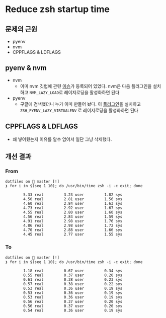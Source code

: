 # Reduce zsh startup time

## 문제의 근원

* pyenv
* nvm
* CPPFLAGS & LDFLAGS

## pyenv & nvm

* nvm
    * 이미 nvm 깃헙에 관련 [이슈](https://github.com/nvm-sh/nvm/issues/730)가 등록되어 있었다. nvm은 다음 플러그인을 설치하고 `NVM_LAZY_LOAD`로 레이지로딩을 활성화하면 된다
* pyenv
    * 구글에 검색했더니 누가 이미 만들어 놨다. 이 [플러그인](https://github.com/davidparsson/zsh-pyenv-lazy)을 설치하고 `ZSH_PYENV_LAZY_VIRTUALENV` 로 레이지로딩을 활성화하면 된다

## CPPFLAGS & LDFLAGS

* 왜 넣어뒀는지 이유를 알수 없어서 일단 그냥 삭제했다.

## 개선 결과

### From
```
dotfiles on  master [!]
❯ for i in $(seq 1 10); do /usr/bin/time zsh -i -c exit; done

        5.33 real         3.23 user         1.82 sys
        4.50 real         2.81 user         1.56 sys
        4.60 real         2.84 user         1.63 sys
        4.73 real         2.92 user         1.67 sys
        4.55 real         2.80 user         1.60 sys
        4.56 real         2.84 user         1.59 sys
        4.91 real         2.98 user         1.76 sys
        4.86 real         2.98 user         1.72 sys
        4.70 real         2.88 user         1.66 sys
        4.45 real         2.77 user         1.55 sys
```

### To

```
dotfiles on  master [!] 
❯ for i in $(seq 1 10); do /usr/bin/time zsh -i -c exit; done

        1.18 real         0.67 user         0.34 sys
        0.55 real         0.37 user         0.20 sys
        0.61 real         0.38 user         0.23 sys
        0.57 real         0.38 user         0.22 sys
        0.53 real         0.36 user         0.19 sys
        0.53 real         0.36 user         0.19 sys
        0.53 real         0.36 user         0.19 sys
        0.56 real         0.37 user         0.20 sys
        0.56 real         0.37 user         0.20 sys
        0.54 real         0.36 user         0.19 sys
```
